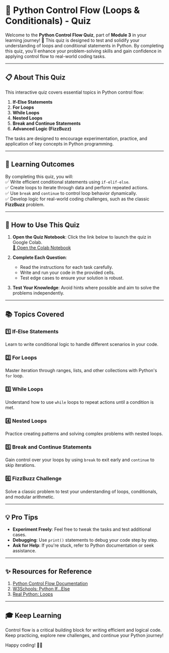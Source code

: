 # 🧩 **Python Control Flow (Loops & Conditionals) - Quiz**  

Welcome to the **Python Control Flow Quiz**, part of **Module 3** in your learning journey! 🚀 This quiz is designed to test and solidify your understanding of loops and conditional statements in Python. By completing this quiz, you'll enhance your problem-solving skills and gain confidence in applying control flow to real-world coding tasks.  

---

## 📋 **About This Quiz**  

This interactive quiz covers essential topics in Python control flow:  
1. **If-Else Statements**  
2. **For Loops**  
3. **While Loops**  
4. **Nested Loops**  
5. **Break and Continue Statements**  
6. **Advanced Logic (FizzBuzz)**  

The tasks are designed to encourage experimentation, practice, and application of key concepts in Python programming.  

---

## 📅 **Learning Outcomes**  
By completing this quiz, you will:  
✅ Write efficient conditional statements using `if-elif-else`.  
✅ Create loops to iterate through data and perform repeated actions.  
✅ Use `break` and `continue` to control loop behavior dynamically.  
✅ Develop logic for real-world coding challenges, such as the classic **FizzBuzz** problem.  

---

## 🚀 **How to Use This Quiz**  

1. **Open the Quiz Notebook**: Click the link below to launch the quiz in Google Colab.  
   [🔗 Open the Colab Notebook](https://colab.research.google.com/drive/1fSPlJC693x97bD4bWqmzSs73Zj37--xL?usp=sharing)  

2. **Complete Each Question**:  
   - Read the instructions for each task carefully.  
   - Write and run your code in the provided cells.  
   - Test edge cases to ensure your solution is robust.  

3. **Test Your Knowledge**: Avoid hints where possible and aim to solve the problems independently.  

---

## 📚 **Topics Covered**  

### 1️⃣ **If-Else Statements**  
Learn to write conditional logic to handle different scenarios in your code.  

### 2️⃣ **For Loops**  
Master iteration through ranges, lists, and other collections with Python's `for` loop.  

### 3️⃣ **While Loops**  
Understand how to use `while` loops to repeat actions until a condition is met.  

### 4️⃣ **Nested Loops**  
Practice creating patterns and solving complex problems with nested loops.  

### 5️⃣ **Break and Continue Statements**  
Gain control over your loops by using `break` to exit early and `continue` to skip iterations.  

### 6️⃣ **FizzBuzz Challenge**  
Solve a classic problem to test your understanding of loops, conditionals, and modular arithmetic.  

---

## 💡 **Pro Tips**  

- **Experiment Freely**: Feel free to tweak the tasks and test additional cases.  
- **Debugging**: Use `print()` statements to debug your code step by step.  
- **Ask for Help**: If you're stuck, refer to Python documentation or seek assistance.  

---

## ✨ **Resources for Reference**  

1. [Python Control Flow Documentation](https://docs.python.org/3/tutorial/controlflow.html)  
2. [W3Schools: Python If...Else](https://www.w3schools.com/python/python_conditions.asp)  
3. [Real Python: Loops](https://realpython.com/python-loops/)  

---

## 🎓 **Keep Learning**  

Control flow is a critical building block for writing efficient and logical code. Keep practicing, explore new challenges, and continue your Python journey!  

Happy coding! 🐍✨  
